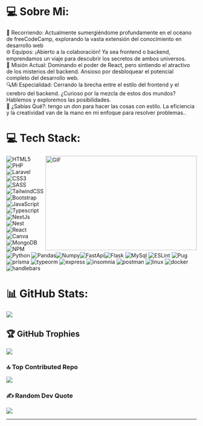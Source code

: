 # 💻 Sobre Mi:
🚀 Recorriendo: Actualmente sumergiéndome profundamente en el océano de freeCodeCamp, explorando la vasta extensión del conocimiento en desarrollo web<br>🌐 Equipos: ¡Abierto a la colaboración! Ya sea frontend o backend, emprendamos un viaje para descubrir los secretos de ambos universos.<br>📘 Misión Actual: Dominando el poder de React, pero sintiendo el atractivo de los misterios del backend. Ansioso por desbloquear el potencial completo del desarrollo web.<br>🔍Mi Especialidad: Cerrando la brecha entre el estilo del frontend y el cerebro del backend. ¿Curioso por la mezcla de estos dos mundos? Hablemos y exploremos las posibilidades.<br>🌟 ¿Sabías Qué?: tengo un don para hacer las cosas con estilo. La eficiencia y la creatividad van de la mano en mi enfoque para resolver problemas..



# 💻 Tech Stack:
<a target="_blank">
  <img align="right" height="250" width="400" alt="GIF" src="https://github.com/JayantGoel001/JayantGoel001/blob/master/GIF/code.gif">
</a>

![HTML5](https://img.shields.io/badge/html5-%23E34F26.svg?style=for-the-badge&logo=html5&logoColor=white)
![PHP](https://img.shields.io/badge/PHP-8934d9.svg?style=for-the-badge&logo=php&logoColor=white)
![Laravel](https://img.shields.io/badge/Laravel-ff6565.svg?style=for-the-badge&logo=Laravel&logoColor=white)
![CSS3](https://img.shields.io/badge/css3-%231572B6.svg?style=for-the-badge&logo=css3&logoColor=white)  ![SASS](https://img.shields.io/badge/SASS-hotpink.svg?style=for-the-badge&logo=SASS&logoColor=white) ![TailwindCSS](https://img.shields.io/badge/tailwindcss-%2338B2AC.svg?style=for-the-badge&logo=tailwind-css&logoColor=white) ![Bootstrap](https://img.shields.io/badge/bootstrap-%23563D7C.svg?style=for-the-badge&logo=bootstrap&logoColor=white) 
![JavaScript](https://img.shields.io/badge/javascript-%23323330.svg?style=for-the-badge&logo=javascript&logoColor=%23F7DF1E) 
![Typescript](https://img.shields.io/badge/Typescript-3178C6.svg?style=for-the-badge&logo=typescript&logoColor=white) 
![NextJs](https://img.shields.io/badge/NextJS-141617.svg?style=for-the-badge&logo=nextdotjs&logoColor=white)
![Nest](https://img.shields.io/badge/Nest-ff6666.svg?style=for-the-badge&logo=nestjs&logoColor=white)
![React](https://img.shields.io/badge/react-%2320232a.svg?style=for-the-badge&logo=react&logoColor=%2361DAFB)
![Canva](https://img.shields.io/badge/Canva-%2300C4CC.svg?style=for-the-badge&logo=Canva&logoColor=white) 
![MongoDB](https://img.shields.io/badge/MongoDB-%234ea94b.svg?style=for-the-badge&logo=mongodb&logoColor=white)
![NPM](https://img.shields.io/badge/NPM-%23CB3837.svg?style=for-the-badge&logo=npm&logoColor=white)
![Python](https://img.shields.io/badge/Python-86b109.svg?style=for-the-badge&logo=python&logoColor=white)
![Pandas](https://img.shields.io/badge/Pandas-150458.svg?style=for-the-badge&logo=pandas&logoColor=white)![Numpy](https://img.shields.io/badge/Numpy-013243.svg?style=for-the-badge&logo=numpy&logoColor=white)![FastApi](
https://img.shields.io/badge/FastAPI-009688.svg?style=for-the-badge&logo=fastapi&logoColor=white)![Flask](https://img.shields.io/badge/Flask-000000.svg?style=for-the-badge&logo=Flask&logoColor=white)
![MySql](https://img.shields.io/badge/MySql-003B57.svg?style=for-the-badge&logo=mysql&logoColor=white)
![ESLint](https://img.shields.io/badge/EsLint-4B32C3.svg?style=for-the-badge&logo=ESLint&logoColor=white)
![Pug](https://img.shields.io/badge/pug-A86454.svg?style=for-the-badge&logo=Pug&logoColor=white)
![prisma](https://img.shields.io/badge/Prisma-2D3748.svg?style=for-the-badge&logo=prisma&logoColor=white)
![typeorm](https://img.shields.io/badge/typeorm-FE0803.svg?style=for-the-badge&logo=typeorm&logoColor=white)
![express](https://img.shields.io/badge/express-000000.svg?style=for-the-badge&logo=Espress&logoColor=white)
![insomnia](https://img.shields.io/badge/Insomnia-4000BF.svg?style=for-the-badge&logo=Insomnia&logoColor=white)
![postman](https://img.shields.io/badge/Postman-FF6C37.svg?style=for-the-badge&logo=Postman&logoColor=white)
![linux](https://img.shields.io/badge/Linux-003778.svg?style=for-the-badge&logo=Linux&logoColor=white)
![docker](https://img.shields.io/badge/Docker-2496ED.svg?style=for-the-badge&logo=Docker&logoColor=white)
![handlebars](https://img.shields.io/badge/handlebars-000000.svg?style=for-the-badge&logo=handlebarsdotjs&logoColor=white)



# 📊 GitHub Stats:

 ![](https://github-readme-streak-stats.herokuapp.com/?user=DesarrolladorWeb-dev&theme=dark&hide_border=false)<br/>
 

## 🏆 GitHub Trophies
![](https://github-profile-trophy.vercel.app/?username=DesarrolladorWeb-dev&theme=onedark&no-frame=true&no-bg=false&margin-w=4)

### 🔝 Top Contributed Repo
![](https://github-contributor-stats.vercel.app/api?username=DesarrolladorWeb-dev&limit=5&theme=tokyonight&combine_all_yearly_contributions=true)

### ✍️ Random Dev Quote
![](https://quotes-github-readme.vercel.app/api?type=horizontal&theme=radical)

---


